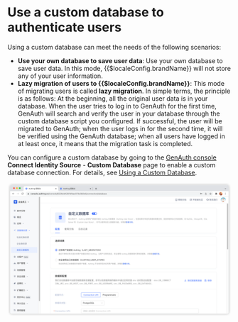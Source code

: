 # Use a custom database to authenticate users

<LastUpdated/>

Using a custom database can meet the needs of the following scenarios:

- **Use your own database to save user data**: Use your own database to save user data. In this mode, {{$localeConfig.brandName}} will not store any of your user information.
- **Lazy migration of users to {{$localeConfig.brandName}}**: This mode of migrating users is called **lazy migration**. In simple terms, the principle is as follows: At the beginning, all the original user data is in your database. When the user tries to log in to GenAuth for the first time, GenAuth will search and verify the user in your database through the custom database script you configured. If successful, the user will be migrated to GenAuth; when the user logs in for the second time, it will be verified using the GenAuth database; when all users have logged in at least once, it means that the migration task is completed.

You can configure a custom database by going to the [GenAuth console](https://console.genauth.ai/console/userpool) **Connect Identity Source** - **Custom Database** page to enable a custom database connection. For details, see [Using a Custom Database](/guides/database-connection/overview.md).

![](../images/custom-db.png)
